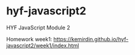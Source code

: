 # hyf-javascript2
HYF JavaScript Module 2

Homework week1:
https://kemirdin.github.io/hyf-javascript2/week1/index.html
